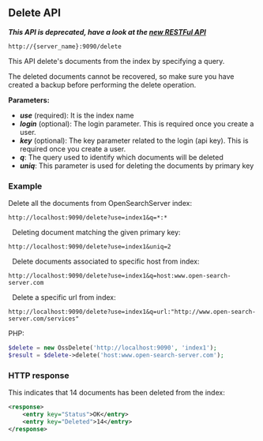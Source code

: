 ## Delete API

_**This API is deprecated, have a look at the [new RESTFul API](../api_v2/README.html)**_

    http://{server_name}:9090/delete

This API delete's documents from the index by specifying a query.

The deleted documents cannot be recovered, so make sure you have created a backup before performing the delete operation.

**Parameters:**
- _**use**_ (required): It is the index name
- _**login**_ (optional): The login parameter. This is required once you create a user.
- _**key**_ (optional): The key parameter related to the login (api key). This is required once you create a user.
- _**q**_: The query used to identify which documents will be deleted
- _**uniq**_: This parameter is used for deleting the documents by primary key

### Example

Delete all the documents from OpenSearchServer index:

    http://localhost:9090/delete?use=index1&q=*:* 
 
Deleting document matching the given primary key:

    http://localhost:9090/delete?use=index1&uniq=2
 
Delete documents associated to specific host from index:

    http://localhost:9090/delete?use=index1&q=host:www.open-search-server.com
 
Delete a specific url from index:

    http://localhost:9090/delete?use=index1&q=url:"http://www.open-search-server.com/services"

PHP:
 
```php
$delete = new OssDelete('http://localhost:9090', 'index1');
$result = $delete->delete('host:www.open-search-server.com');
```

### HTTP response

This indicates that 14 documents has been deleted from the index:

```xml
<response>
    <entry key="Status">OK</entry>
    <entry key="Deleted">14</entry>
</response>
```

